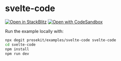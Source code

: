 # svelte-code

[![Open in StackBlitz](https://developer.stackblitz.com/img/open_in_stackblitz.svg)](https://stackblitz.com/github/prosekit/examples/tree/master/svelte-code)
[![Open with CodeSandbox](https://assets.codesandbox.io/github/button-edit-lime.svg)](https://codesandbox.io/p/sandbox/github/prosekit/examples/tree/master/svelte-code)

Run the example locally with:

```bash
npx degit prosekit/examples/svelte-code svelte-code
cd svelte-code
npm install
npm run dev
```
